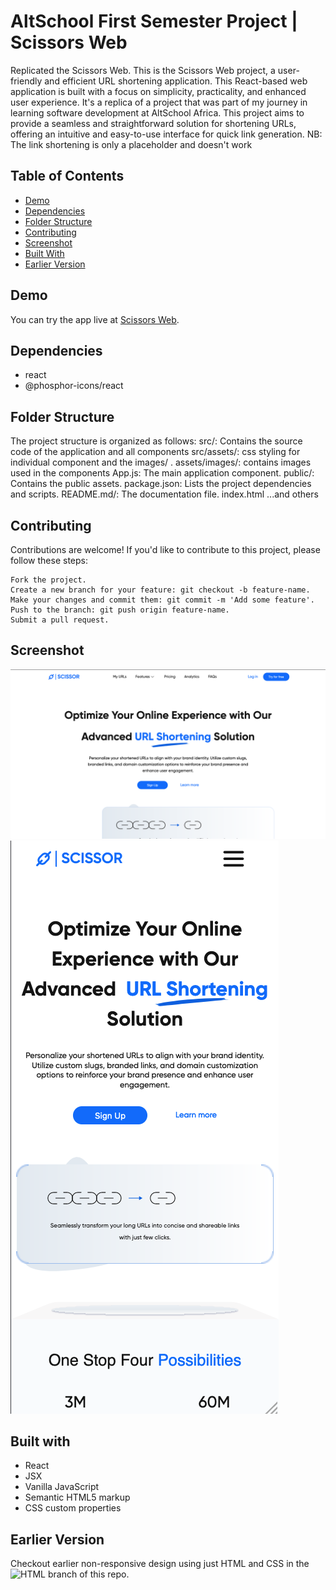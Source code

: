 # AltSchool First Semester Project | Scissors Web

Replicated the Scissors Web.
This is the Scissors Web project, a user-friendly and efficient URL shortening application. This React-based web application is built with a focus on simplicity, practicality, and enhanced user experience. It's a replica of a project that was part of my journey in learning software development at AltSchool Africa. This project aims to provide a seamless and straightforward solution for shortening URLs, offering an intuitive and easy-to-use interface for quick link generation.
NB: The link shortening is only a placeholder and doesn't work

## Table of Contents

- [Demo](#demo)
- [Dependencies](#dependencies)
- [Folder Structure](#folder-structure)
- [Contributing](#contributing)
- [Screenshot](#screenshot)
- [Built With](#built-with)
- [Earlier Version](#earlier-version)

## Demo

You can try the app live at [Scissors Web](https://altschool-scissors.netlify.app/).

## Dependencies

- react
- @phosphor-icons/react

## Folder Structure

The project structure is organized as follows:
src/: Contains the source code of the application and all components
src/assets/: css styling for individual component and the images/ .
assets/images/: contains images used in the components
App.js: The main application component.
public/: Contains the public assets.
package.json: Lists the project dependencies and scripts.
README.md/: The documentation file.
index.html
...and others

## Contributing

Contributions are welcome! If you'd like to contribute to this project, please follow these steps:

    Fork the project.
    Create a new branch for your feature: git checkout -b feature-name.
    Make your changes and commit them: git commit -m 'Add some feature'.
    Push to the branch: git push origin feature-name.
    Submit a pull request.

## Screenshot

![Desktop screenshot](./public/screenshot_scissors_desktop.png)
![Mobile screenshot](./public/screenshot_scissors_mobile.png)

## Built with

- React
- JSX
- Vanilla JavaScript
- Semantic HTML5 markup
- CSS custom properties

## Earlier Version

Checkout earlier non-responsive design using just HTML and CSS in the ![HTML](https://github.com/lawalOyinlola/altschoolproject-submit/tree/html) branch of this repo.
